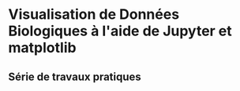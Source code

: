 # Visualisation de Données Biologiques à l'aide de Jupyter et matplotlib
## Série de travaux pratiques


